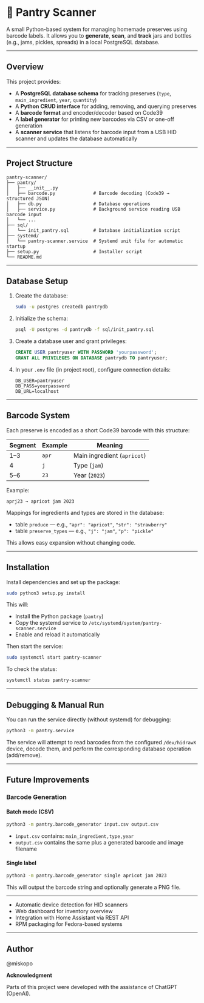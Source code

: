 # 🫙 Pantry Scanner

A small Python-based system for managing homemade preserves using barcode labels.
It allows you to **generate**, **scan**, and **track** jars and bottles (e.g., jams, pickles, spreads) in a local PostgreSQL database.

---

## Overview

This project provides:

* A **PostgreSQL database schema** for tracking preserves (`type`, `main_ingredient`, `year`, `quantity`)
* A **Python CRUD interface** for adding, removing, and querying preserves
* A **barcode format** and encoder/decoder based on Code39
* A **label generator** for printing new barcodes via CSV or one-off generation
* A **scanner service** that listens for barcode input from a USB HID scanner and updates the database automatically

---

##  Project Structure

```
pantry-scanner/
├── pantry/
│   ├── __init__.py
│   ├── barcode.py              # Barcode decoding (Code39 → structured JSON)
│   ├── db.py                   # Database operations
│   ├── service.py              # Background service reading USB barcode input
│   └── ...
├── sql/
│   └── init_pantry.sql         # Database initialization script
├── systemd/
│   └── pantry-scanner.service  # Systemd unit file for automatic startup
├── setup.py                    # Installer script
└── README.md
```

---

## Database Setup

1. Create the database:

   ```bash
   sudo -u postgres createdb pantrydb
   ```

2. Initialize the schema:

   ```bash
   psql -U postgres -d pantrydb -f sql/init_pantry.sql
   ```

3. Create a database user and grant privileges:

   ```sql
   CREATE USER pantryuser WITH PASSWORD 'yourpassword';
   GRANT ALL PRIVILEGES ON DATABASE pantrydb TO pantryuser;
   ```

4. In your `.env` file (in project root), configure connection details:

   ```
   DB_USER=pantryuser
   DB_PASS=yourpassword
   DB_URL=localhost
   ```

---

## Barcode System

Each preserve is encoded as a short Code39 barcode with this structure:

| Segment | Example | Meaning                     |
| ------- | ------- | --------------------------- |
| 1–3     | `apr`   | Main ingredient (`apricot`) |
| 4       | `j`     | Type (`jam`)                |
| 5–6     | `23`    | Year (`2023`)               |

Example:

```
aprj23 → apricot jam 2023
```

Mappings for ingredients and types are stored in the database:

* table `produce` — e.g., `"apr": "apricot"`, `"str": "strawberry"`
* table `preserve_types` — e.g., `"j": "jam"`, `"p": "pickle"`

This allows easy expansion without changing code.

---

## Installation

Install dependencies and set up the package:

```bash
sudo python3 setup.py install
```

This will:

* Install the Python package (`pantry`)
* Copy the systemd service to `/etc/systemd/system/pantry-scanner.service`
* Enable and reload it automatically

Then start the service:

```bash
sudo systemctl start pantry-scanner
```

To check the status:

```bash
systemctl status pantry-scanner
```

---

## Debugging & Manual Run

You can run the service directly (without systemd) for debugging:

```bash
python3 -m pantry.service
```

The service will attempt to read barcodes from the configured `/dev/hidrawX` device, decode them, and perform the corresponding database operation (add/remove).

---


## Future Improvements

###  Barcode Generation

#### Batch mode (CSV)

```bash
python3 -m pantry.barcode_generator input.csv output.csv
```

* `input.csv` contains: `main_ingredient,type,year`
* `output.csv` contains the same plus a generated barcode and image filename

#### Single label

```bash
python3 -m pantry.barcode_generator single apricot jam 2023
```

This will output the barcode string and optionally generate a PNG file.

---
* Automatic device detection for HID scanners
* Web dashboard for inventory overview
* Integration with Home Assistant via REST API
* RPM packaging for Fedora-based systems

---

## Author

@miskopo

**Acknowledgment**

Parts of this project were developed with the assistance of ChatGPT (OpenAI).